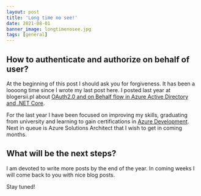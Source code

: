 ```yaml
---
layout: post
title: 'Long time no see!'
date: 2021-08-01
banner_image: longtimenosee.jpg
tags: [general]
---
```


## How to authenticate and authorize on behalf of user?

At the beginning of this post I should ask you for forgiveness. It has been a loooong time since I wrote my last post here. I posted last year at blogersii.pl about [OAuth2.0 and on Behalf flow in Azure Active Directory and .NET Core](https://sii.pl/blog/oauth-2-0-on-behalf-flow-in-azure-active-directory-and-net-core/). 

<!--more-->

For the last year I have been focused on improving my skills, graduating from university and learning to gain certifications in [Azure Development](https://www.credly.com/badges/f39039dc-8f35-486e-8d59-5d67dee91f3e/). Next in queue is Azure Solutions Architect that I wish to get in coming months. 

## What will be the next steps?

I am devoted to write more posts by the end of the year. In coming weeks I will come back to you with nice blog posts.

Stay tuned!
